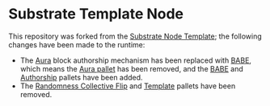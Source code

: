 # Substrate Template Node

This repository was forked from the
[Substrate Node Template](https://github.com/substrate-developer-hub/substrate-node-template); the following changes
have been made to the runtime:

- The [Aura](https://docs.substrate.io/v3/getting-started/glossary/#authority-round-aura) block authorship mechanism has
  been replaced with
  [BABE](https://docs.substrate.io/v3/getting-started/glossary/#blind-assignment-of-blockchain-extension-babe), which
  means the [Aura pallet](https://crates.parity.io/pallet_aura/index.html) has been removed, and the
  [BABE](https://crates.parity.io/pallet_babe/index.html) and
  [Authorship](https://crates.parity.io/pallet_authorship/index.html) pallets have been added.
- The [Randomness Collective Flip](https://crates.parity.io/pallet_randomness_collective_flip/index.html) and
  [Template](https://crates.parity.io/pallet_template/index.html) pallets have been removed.
